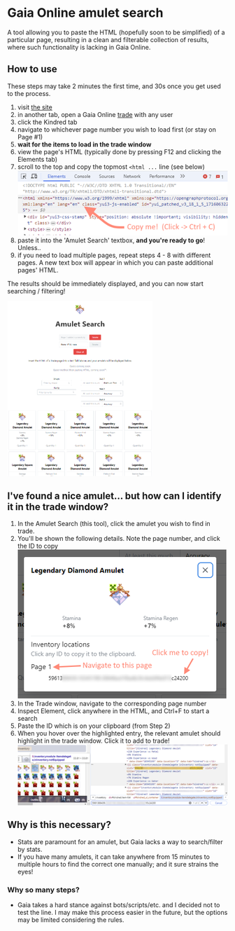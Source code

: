 # Gaia Online amulet search

A tool allowing you to paste the HTML (hopefully soon to be simplified) of a particular page,
resulting in a clean and filterable collection of results, where such functionality is lacking in Gaia Online.

## How to use
These steps may take 2 minutes the first time, and 30s once you get used to the process.
1. visit [the site](https://landwill.github.io/gaia-amulet-search/)
2. in another tab, open a Gaia Online [trade](https://www.gaiaonline.com/gaia/bank.php) with any user
3. click the Kindred tab
4. navigate to whichever page number you wish to load first (or stay on Page #1)
5. **wait for the items to load in the trade window**
6. view the page's HTML (typically done by pressing F12 and clicking the Elements tab)
7. scroll to the top and copy the topmost `<html ...` line (see below)
![img.png](readme/html_to_copy.png)
8. paste it into the 'Amulet Search' textbox, **and you're ready to go**! Unless..
9. if you need to load multiple pages, repeat steps 4 - 8 with different pages. A new text box will appear in which you can paste additional pages' HTML.

The results should be immediately displayed, and you can now start searching / filtering!

<img src="readme/results.png" height="400"/>

## I've found a nice amulet... but how can I identify it in the trade window?
1. In the Amulet Search (this tool), click the amulet you wish to find in trade.
2. You'll be shown the following details. Note the page number, and click the ID to copy
![img_2.png](readme/amulet_modal.png)
3. In the Trade window, navigate to the corresponding page number
4. Inspect Element, click anywhere in the HTML, and Ctrl+F to start a search
5. Paste the ID which is on your clipboard (from Step 2)
6. When you hover over the highlighted entry, the relevant amulet should highlight in the trade window. Click it to add to trade!
![img_3.png](readme/amulet_found.png)

## Why is this necessary?
- Stats are paramount for an amulet, but Gaia lacks a way to search/filter by stats.
- If you have many amulets, it can take anywhere from 15 minutes to multiple hours to find the correct one manually; and it sure strains the eyes!
### Why so many steps?
- Gaia takes a hard stance against bots/scripts/etc. and I decided not to test the line. I may make this process easier in the future, but the options may be limited considering the rules.
